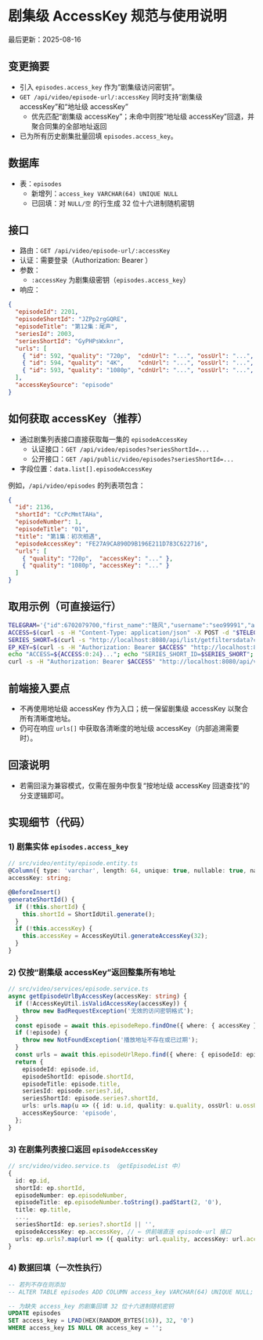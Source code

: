 # 剧集级 AccessKey 规范与使用说明

最后更新：2025-08-16

## 变更摘要
- 引入 `episodes.access_key` 作为“剧集级访问密钥”。
- `GET /api/video/episode-url/:accessKey` 同时支持“剧集级 accessKey”和“地址级 accessKey”
  - 优先匹配“剧集级 accessKey”；未命中则按“地址级 accessKey”回退，并聚合同集的全部地址返回
- 已为所有历史剧集批量回填 `episodes.access_key`。

## 数据库
- 表：`episodes`
  - 新增列：`access_key VARCHAR(64) UNIQUE NULL`
  - 已回填：对 `NULL/空` 的行生成 32 位十六进制随机密钥

## 接口
- 路由：`GET /api/video/episode-url/:accessKey`
- 认证：需要登录（Authorization: Bearer <token>）
- 参数：
  - `:accessKey` 为剧集级密钥（`episodes.access_key`）
- 响应：
```json
{
  "episodeId": 2201,
  "episodeShortId": "JZPp2rgGQRE",
  "episodeTitle": "第12集：尾声",
  "seriesId": 2003,
  "seriesShortId": "GyPHPsWxknr",
  "urls": [
    { "id": 592, "quality": "720p",  "cdnUrl": "...", "ossUrl": "...", "subtitleUrl": null },
    { "id": 594, "quality": "4K",    "cdnUrl": "...", "ossUrl": "...", "subtitleUrl": null },
    { "id": 593, "quality": "1080p", "cdnUrl": "...", "ossUrl": "...", "subtitleUrl": "..." }
  ],
  "accessKeySource": "episode"
}
```

## 如何获取 accessKey（推荐）
- 通过剧集列表接口直接获取每一集的 `episodeAccessKey`
  - 认证接口：`GET /api/video/episodes?seriesShortId=...`
  - 公开接口：`GET /api/public/video/episodes?seriesShortId=...`
- 字段位置：`data.list[].episodeAccessKey`

例如，`/api/video/episodes` 的列表项包含：
```json
{
  "id": 2136,
  "shortId": "CcPcMmtTAHa",
  "episodeNumber": 1,
  "episodeTitle": "01",
  "title": "第1集：初次相遇",
  "episodeAccessKey": "FE27A9CA890D9B196E211D783C622716",
  "urls": [
    { "quality": "720p",  "accessKey": "..." },
    { "quality": "1080p", "accessKey": "..." }
  ]
}
```

## 取用示例（可直接运行）
```bash
TELEGRAM='{"id":6702079700,"first_name":"随风","username":"seo99991","auth_date":1754642628,"hash":"cd671f60a4393b399d9cb269ac4327c8a47a3807c5520077c37477544ae93c07"}'; \
ACCESS=$(curl -s -H "Content-Type: application/json" -X POST -d "$TELEGRAM" http://localhost:8080/api/user/telegram-login | jq -r .access_token); \
SERIES_SHORT=$(curl -s "http://localhost:8080/api/list/getfiltersdata?channeid=1&ids=0,0,0,0,0,0&page=1" | jq -r '.data.list[0].shortId'); \
EP_KEY=$(curl -s -H "Authorization: Bearer $ACCESS" "http://localhost:8080/api/video/episodes?seriesShortId=$SERIES_SHORT&page=1&size=1" | jq -r '.data.list[0].episodeAccessKey'); \
echo "ACCESS=${ACCESS:0:24}..."; echo "SERIES_SHORT_ID=$SERIES_SHORT"; echo "EPISODE_ACCESS_KEY=$EP_KEY"; \
curl -s -H "Authorization: Bearer $ACCESS" "http://localhost:8080/api/video/episode-url/$EP_KEY" | jq .
```

## 前端接入要点
- 不再使用地址级 accessKey 作为入口；统一保留剧集级 accessKey 以聚合所有清晰度地址。
- 仍可在响应 `urls[]` 中获取各清晰度的地址级 accessKey（内部追溯需要时）。

## 回滚说明
- 若需回滚为兼容模式，仅需在服务中恢复“按地址级 accessKey 回退查找”的分支逻辑即可。

## 实现细节（代码）

### 1) 剧集实体 `episodes.access_key`
```typescript
// src/video/entity/episode.entity.ts
@Column({ type: 'varchar', length: 64, unique: true, nullable: true, name: 'access_key' })
accessKey: string;

@BeforeInsert()
generateShortId() {
  if (!this.shortId) {
    this.shortId = ShortIdUtil.generate();
  }
  if (!this.accessKey) {
    this.accessKey = AccessKeyUtil.generateAccessKey(32);
  }
}
```

### 2) 仅按“剧集级 accessKey”返回整集所有地址
```typescript
// src/video/services/episode.service.ts
async getEpisodeUrlByAccessKey(accessKey: string) {
  if (!AccessKeyUtil.isValidAccessKey(accessKey)) {
    throw new BadRequestException('无效的访问密钥格式');
  }
  const episode = await this.episodeRepo.findOne({ where: { accessKey }, relations: ['series'] });
  if (!episode) {
    throw new NotFoundException('播放地址不存在或已过期');
  }
  const urls = await this.episodeUrlRepo.find({ where: { episodeId: episode.id }, order: { quality: 'DESC' } });
  return {
    episodeId: episode.id,
    episodeShortId: episode.shortId,
    episodeTitle: episode.title,
    seriesId: episode.series?.id,
    seriesShortId: episode.series?.shortId,
    urls: urls.map(u => ({ id: u.id, quality: u.quality, ossUrl: u.ossUrl, cdnUrl: u.cdnUrl, subtitleUrl: u.subtitleUrl, accessKey: u.accessKey })),
    accessKeySource: 'episode',
  };
}
```

### 3) 在剧集列表接口返回 `episodeAccessKey`
```typescript
// src/video/video.service.ts （getEpisodeList 中）
{
  id: ep.id,
  shortId: ep.shortId,
  episodeNumber: ep.episodeNumber,
  episodeTitle: ep.episodeNumber.toString().padStart(2, '0'),
  title: ep.title,
  ...,
  seriesShortId: ep.series?.shortId || '',
  episodeAccessKey: ep.accessKey, // ← 供前端直连 episode-url 接口
  urls: ep.urls?.map(url => ({ quality: url.quality, accessKey: url.accessKey })) || [],
}
```

### 4) 数据回填（一次性执行）
```sql
-- 若列不存在则添加
-- ALTER TABLE episodes ADD COLUMN access_key VARCHAR(64) UNIQUE NULL;

-- 为缺失 access_key 的剧集回填 32 位十六进制随机密钥
UPDATE episodes
SET access_key = LPAD(HEX(RANDOM_BYTES(16)), 32, '0')
WHERE access_key IS NULL OR access_key = '';
```
